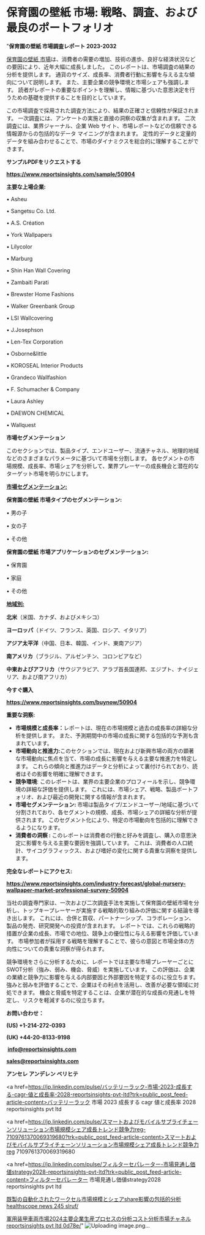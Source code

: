 # 保育園の壁紙 市場: 戦略、調査、および最良のポートフォリオ

"<strong>保育園の壁紙 市場調査レポート 2023-2032</strong>

<a href=https://www.reportsinsights.com/sample/50904>保育園の壁紙 市場</a>は、消費者の需要の増加、技術の進歩、良好な経済状況などの要因により、近年大幅に成長しました。 このレポートは、市場調査の結果の分析を提供します。 通貨のサイズ、成長率、消費者行動に影響を与える主な傾向について説明します。 また、主要企業の競争環境と市場シェアも強調します。 読者がレポートの重要なポイントを理解し、情報に基づいた意思決定を行うための基礎を提供することを目的としています。

この市場調査で採用された調査方法により、結果の正確さと信頼性が保証されます。 一次調査には、アンケートの実施と直接の洞察の収集が含まれます。 二次調査には、業界ジャーナル、企業 Web サイト、市場レポートなどの信頼できる情報源からの包括的なデータ マイニングが含まれます。 定性的データと定量的データを組み合わせることで、市場のダイナミクスを総合的に理解することができます。

<strong><b>サンプルPDFをリクエストする</b></strong>

<a href=https://www.reportsinsights.com/sample/50904><strong><u>https://www.reportsinsights.com/sample/50904</u></strong></a>

<strong>主要な上場企業:</strong>

• Asheu

• Sangetsu Co.  Ltd.

• A.S. Création

• York Wallpapers

• Lilycolor

• Marburg

• Shin Han Wall Covering

• Zambaiti Parati

• Brewster Home Fashions

• Walker Greenbank Group

• LSI Wallcovering

• J.Josephson

• Len-Tex Corporation

• Osborne&little

• KOROSEAL Interior Products

• Grandeco Wallfashion

• F. Schumacher & Company

• Laura Ashley

• DAEWON CHEMICAL

• Wallquest

<strong>市場セグメンテーション</strong>

このセクションでは、製品タイプ、エンドユーザー、流通チャネル、地理的地域などのさまざまなパラメータに基づいて市場を分割します。 各セグメントの市場規模、成長率、市場シェアを分析して、業界プレーヤーの成長機会と潜在的なターゲット市場を明らかにします。

<strong><u>市場セグメンテーション</u></strong><strong><u>:</u></strong>

<strong>保育園の壁紙 市場タイプのセグメンテーション:</strong>

• 男の子

• 女の子

• その他

<strong>保育園の壁紙 市場アプリケーションのセグメンテーション:</strong>

• 保育園

• 家庭

• その他

<strong><u>地域別</u></strong><strong><u>:</u></strong>

<strong>北米</strong>（米国、カナダ、およびメキシコ）

<strong>ヨーロッパ</strong>（ドイツ、フランス、英国、ロシア、イタリア）

<strong>アジア太平洋</strong>（中国、日本、韓国、インド、東南アジア）

<strong>南アメリカ</strong>（ブラジル、アルゼンチン、コロンビアなど）

<strong>中東およびアフリカ</strong>（サウジアラビア、アラブ首長国連邦、エジプト、ナイジェリア、および南アフリカ）

<strong>今すぐ購入</strong>

<a href=https://www.reportsinsights.com/buynow/50904><strong><u>https://www.reportsinsights.com/buynow/50904</u></strong></a>

<strong>重要な洞察:</strong>
<ul>
  <li><strong>市場規模と成長率：</strong>レポートは、現在の市場規模と過去の成長率の詳細な分析を提供します。 また、予測期間中の市場の成長に関する包括的な予測も含まれています。</li>
  <li><strong>市場動向と推進力:</strong>このセクションでは、現在および新興市場の両方の顕著な市場動向に焦点を当て、市場の成長に影響を与える主要な推進力を特定します。 これらの傾向と推進力はデータと分析によって裏付けられており、読者はその影響を明確に理解できます。</li>
  <li><strong>競争環境</strong>: このレポートは、業界の主要企業のプロフィールを示し、競争環境の詳細な評価を提供します。 これには、市場シェア、戦略、製品ポートフォリオ、および最近の開発に関する情報が含まれます。</li>
  <li><strong>市場セグメンテーション: </strong>市場は製品タイプ/エンドユーザー/地域に基づいて分割されており、各セグメントの規模、成長、市場シェアの詳細な分析が提供されます。 このセグメント化により、特定の市場動向を包括的に理解できるようになります。</li>
  <li><strong>消費者の洞察 : </strong>このレポートは消費者の行動と好みを調査し、購入の意思決定に影響を与える主要な要因を強調しています。 これは、消費者の人口統計、サイコグラフィックス、および嗜好の変化に関する貴重な洞察を提供します。</li>
</ul>
<strong>完全なレポートにアクセス:</strong>

<a href=https://www.reportsinsights.com/industry-forecast/global-nursery-wallpaper-market-professional-survey-50904><strong><u><b>https://www.reportsinsights.com/industry-forecast/global-nursery-wallpaper-market-professional-survey-50904</b></u></strong></a>

当社の調査専門家は、一次および二次調査手法を実施して保育園の壁紙市場を分析し、トップキープレーヤーが実施する戦略的取り組みの評価に関する結論を導き出します。 これには、合併と買収、パートナーシップ、コラボレーション、製品の発売、研究開発への投資が含まれます。 レポートでは、これらの戦略的措置が企業の成長、市場での地位、競争上の優位性に与える影響を評価しています。 市場参加者が採用する戦略を理解することで、彼らの意図と市場全体の方向性についての貴重な洞察が得られます。

競争環境をさらに分析するために、レポートでは主要な市場プレーヤーごとにSWOT分析（強み、弱み、機会、脅威）を実施しています。 この評価は、企業の業績と競争力に影響を与える内部要因と外部要因を特定するのに役立ちます。 強みと弱みを評価することで、企業はその利点を活用し、改善が必要な領域に対処できます。 機会と脅威を特定することは、企業が潜在的な成長の見通しを特定し、リスクを軽減するのに役立ちます。

<strong>お問い合わせ：</strong>

<strong>(US) +1-214-272-0393</strong>

<strong>(UK) +44-20-8133-9198</strong>

<strong> </strong><a href=info@reportsinsights.com><strong><u>info@reportsinsights.com</u></strong></a>

<a href=sales@reportsinsights.com><strong><u>sales@reportsinsights.com</u></strong></a>

<strong>アンセレ アンデレン ベリヒテ</strong>

<a href=https://jp.linkedin.com/pulse/バッテリーラック-市場-2023-成長する-cagr-値と成長率-2028-reportsinsights-pvt-ltd?trk=public_post_feed-article-content>バッテリーラック 市場 2023 成長する cagr 値と成長率 2028 reportsinsights pvt ltd</a>

<a href=https://jp.linkedin.com/pulse/スマートおよびモバイルサプライチェーンソリューション市場規模シェア成長トレンド競争力reg-7109761370069319680?trk=public_post_feed-article-content>スマートおよびモバイルサプライチェーンソリューション市場規模シェア成長トレンド競争力reg 7109761370069319680</a>

<a href=https://jp.linkedin.com/pulse/フィルターセパレーター-市場見通し価値strategy2028-reportsinsights-pvt-ltd?trk=public_post_feed-article-content>フィルターセパレーター 市場見通し価値strategy2028 reportsinsights pvt ltd</a>

<a href=https://www.linkedin.com/pulse/既製の自動化されたワークセル市場規模とシェアshare影響の包括的分析-healthscope-news-245-slruf/>既製の自動化されたワークセル市場規模とシェアshare影響の包括的分析 healthscope news 245 slruf/</a>

<a href=https://www.linkedin.com/pulse/軍用装甲車両市場2024主要企業生産プロセスの分析コスト分析市場チャネル-reportsinsights-pvt-ltd-0d78e/>軍用装甲車両市場2024主要企業生産プロセスの分析コスト分析市場チャネル reportsinsights pvt ltd 0d78e/</a>"
![Uploading image.png…]()
